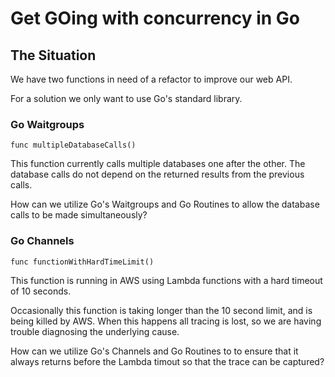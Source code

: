 # Get GOing with concurrency in Go

## The Situation
 
We have two functions in need of a refactor to improve our web API.

For a solution we only want to use Go's standard library.

### Go Waitgroups
```func multipleDatabaseCalls()```

This function currently calls multiple databases one after the other.
The database calls do not depend on the returned results from the previous calls.

How can we utilize Go's Waitgroups and Go Routines to allow the database calls to be made simultaneously?

### Go Channels
```func functionWithHardTimeLimit()```

This function is running in AWS using Lambda functions with a hard timeout of 10 seconds.

Occasionally this function is taking longer than the 10 second limit, and is being killed by AWS.
When this happens all tracing is lost, so we are having trouble diagnosing the underlying cause.

How can we utilize Go's Channels and Go Routines to to ensure that it always returns before the Lambda timout so that the trace can be captured?